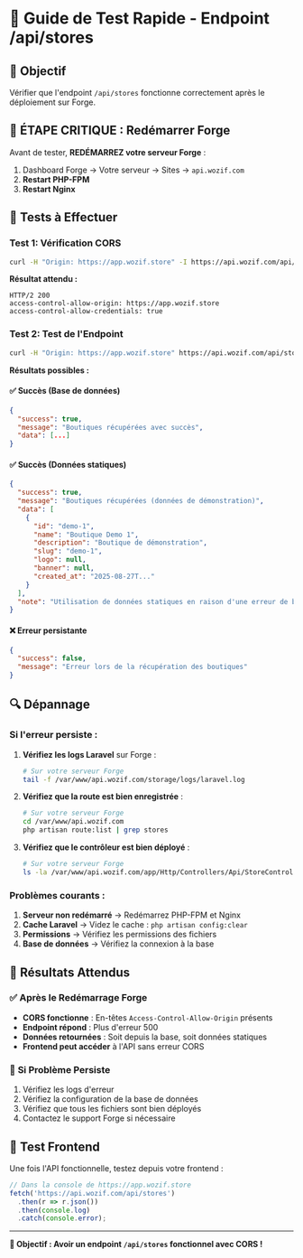 # 🧪 Guide de Test Rapide - Endpoint /api/stores

## 🎯 Objectif
Vérifier que l'endpoint `/api/stores` fonctionne correctement après le déploiement sur Forge.

## 🚨 **ÉTAPE CRITIQUE : Redémarrer Forge**
Avant de tester, **REDÉMARREZ votre serveur Forge** :
1. Dashboard Forge → Votre serveur → Sites → `api.wozif.com`
2. **Restart PHP-FPM**
3. **Restart Nginx**

## 🧪 Tests à Effectuer

### Test 1: Vérification CORS
```bash
curl -H "Origin: https://app.wozif.store" -I https://api.wozif.com/api/stores
```

**Résultat attendu :**
```
HTTP/2 200
access-control-allow-origin: https://app.wozif.store
access-control-allow-credentials: true
```

### Test 2: Test de l'Endpoint
```bash
curl -H "Origin: https://app.wozif.store" https://api.wozif.com/api/stores
```

**Résultats possibles :**

#### ✅ **Succès (Base de données)**
```json
{
  "success": true,
  "message": "Boutiques récupérées avec succès",
  "data": [...]
}
```

#### ✅ **Succès (Données statiques)**
```json
{
  "success": true,
  "message": "Boutiques récupérées (données de démonstration)",
  "data": [
    {
      "id": "demo-1",
      "name": "Boutique Demo 1",
      "description": "Boutique de démonstration",
      "slug": "demo-1",
      "logo": null,
      "banner": null,
      "created_at": "2025-08-27T..."
    }
  ],
  "note": "Utilisation de données statiques en raison d'une erreur de base de données"
}
```

#### ❌ **Erreur persistante**
```json
{
  "success": false,
  "message": "Erreur lors de la récupération des boutiques"
}
```

## 🔍 Dépannage

### Si l'erreur persiste :

1. **Vérifiez les logs Laravel** sur Forge :
   ```bash
   # Sur votre serveur Forge
   tail -f /var/www/api.wozif.com/storage/logs/laravel.log
   ```

2. **Vérifiez que la route est bien enregistrée** :
   ```bash
   # Sur votre serveur Forge
   cd /var/www/api.wozif.com
   php artisan route:list | grep stores
   ```

3. **Vérifiez que le contrôleur est bien déployé** :
   ```bash
   # Sur votre serveur Forge
   ls -la /var/www/api.wozif.com/app/Http/Controllers/Api/StoreController.php
   ```

### Problèmes courants :

1. **Serveur non redémarré** → Redémarrez PHP-FPM et Nginx
2. **Cache Laravel** → Videz le cache : `php artisan config:clear`
3. **Permissions** → Vérifiez les permissions des fichiers
4. **Base de données** → Vérifiez la connexion à la base

## 🎯 Résultats Attendus

### ✅ **Après le Redémarrage Forge**
- **CORS fonctionne** : En-têtes `Access-Control-Allow-Origin` présents
- **Endpoint répond** : Plus d'erreur 500
- **Données retournées** : Soit depuis la base, soit données statiques
- **Frontend peut accéder** à l'API sans erreur CORS

### 🔄 **Si Problème Persiste**
1. Vérifiez les logs d'erreur
2. Vérifiez la configuration de la base de données
3. Vérifiez que tous les fichiers sont bien déployés
4. Contactez le support Forge si nécessaire

## 📱 Test Frontend

Une fois l'API fonctionnelle, testez depuis votre frontend :

```javascript
// Dans la console de https://app.wozif.store
fetch('https://api.wozif.com/api/stores')
  .then(r => r.json())
  .then(console.log)
  .catch(console.error);
```

---

**🎯 Objectif : Avoir un endpoint `/api/stores` fonctionnel avec CORS !**

